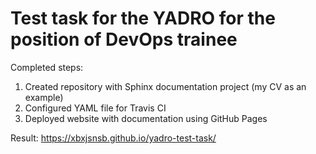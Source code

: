 # Test task for the YADRO for the position of DevOps trainee

Completed steps:
1. Created repository with Sphinx documentation project (my CV as an example)
2. Configured YAML file for Travis CI 
3. Deployed website with documentation using GitHub Pages

Result:
https://xbxjsnsb.github.io/yadro-test-task/
